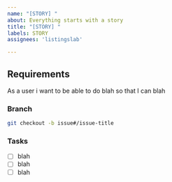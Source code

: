 ```yaml
---
name: "[STORY] "
about: Everything starts with a story
title: "[STORY] "
labels: STORY
assignees: 'listingslab'

---
```

## Requirements

As a user i want to be able to do blah so that I can blah

### Branch
```bash
git checkout -b issue#/issue-title
```

### Tasks

- [ ] blah
- [ ] blah
- [ ] blah
